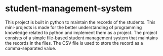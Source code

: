 # student-management-system
This project is built in python to maintain the records of the students.
This mini-projects is made for the better understanding of programming knowledge related to python and implement them as a project. The project consists of a simple file-based student management system that maintains the records in the files. The CSV file is used to store the record as a comma-separated value.
